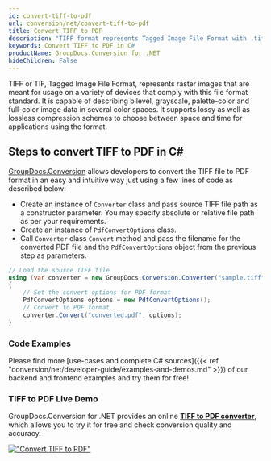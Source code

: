 ```yaml
---
id: convert-tiff-to-pdf
url: conversion/net/convert-tiff-to-pdf
title: Convert TIFF to PDF
description: "TIFF format represents Tagged Image File Format with .tiff extension. Learn how to convert TIFF to PDF file programmatically in C# language using GroupDocs.Conversion for .NET library."
keywords: Convert TIFF to PDF in C#
productName: GroupDocs.Conversion for .NET
hideChildren: False
---
```


TIFF or TIF, Tagged Image File Format, represents raster images that are meant for usage on a variety of devices that comply with this file format standard. It is capable of describing bilevel, grayscale, palette-color and full-color image data in several color spaces. It supports lossy as well as lossless compression schemes to choose between space and time for applications using the format.

## Steps to convert TIFF to PDF in C#

[GroupDocs.Conversion](https://products.groupdocs.com/conversion/net) allows developers to convert the TIFF file to PDF format in an easy and intuitive way just using a few lines of code as described below:

* Create an instance of `Converter` class and pass source TIFF file path as a constructor parameter. You may specify absolute or relative file path as per your requirements. 
* Create an instance of `PdfConvertOptions` class.
* Call `Converter` class `Convert` method and pass the filename for the converted PDF file and the `PdfConvertOptions` object from the previous step as parameters.

```csharp
// Load the source TIFF file
using (var converter = new GroupDocs.Conversion.Converter("sample.tiff"))
{
    // Set the convert options for PDF format
    PdfConvertOptions options = new PdfConvertOptions();
    // Convert to PDF format
    converter.Convert("converted.pdf", options);
}
```

### Code Examples

Please find more [use-cases and complete C# sources]({{< ref "conversion/net/developer-guide/examples-and-demos.md" >}}) of our backend and frontend examples and try them for free!

### TIFF to PDF Live Demo

GroupDocs.Conversion for .NET provides an online [**TIFF to PDF converter**](https://products.groupdocs.app/conversion/tiff-to-pdf), which allows you to try it for free and check conversion quality and accuracy.

[!["Convert TIFF to PDF"](conversion/net/images/convert-tiff-to-pdf.png)](https://products.groupdocs.app/conversion/tiff-to-pdf)